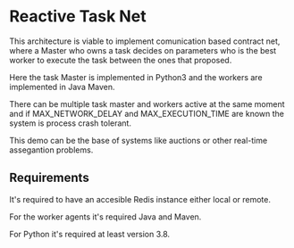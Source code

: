 # Reactive Task Net

This architecture is viable to implement comunication based contract net, where a Master who owns a task decides on parameters who is the best worker to execute the task between the ones that proposed.

Here the task Master is implemented in Python3 and the workers are implemented in Java Maven.

There can be multiple task master and workers active at the same moment and if MAX_NETWORK_DELAY and MAX_EXECUTION_TIME are known the system is process crash tolerant.

This demo can be the base of systems like auctions or other real-time assegantion problems.

## Requirements

It's required to have an accesible Redis instance either local or remote.

For the worker agents it's required Java and Maven.

For Python it's required at least version 3.8.
